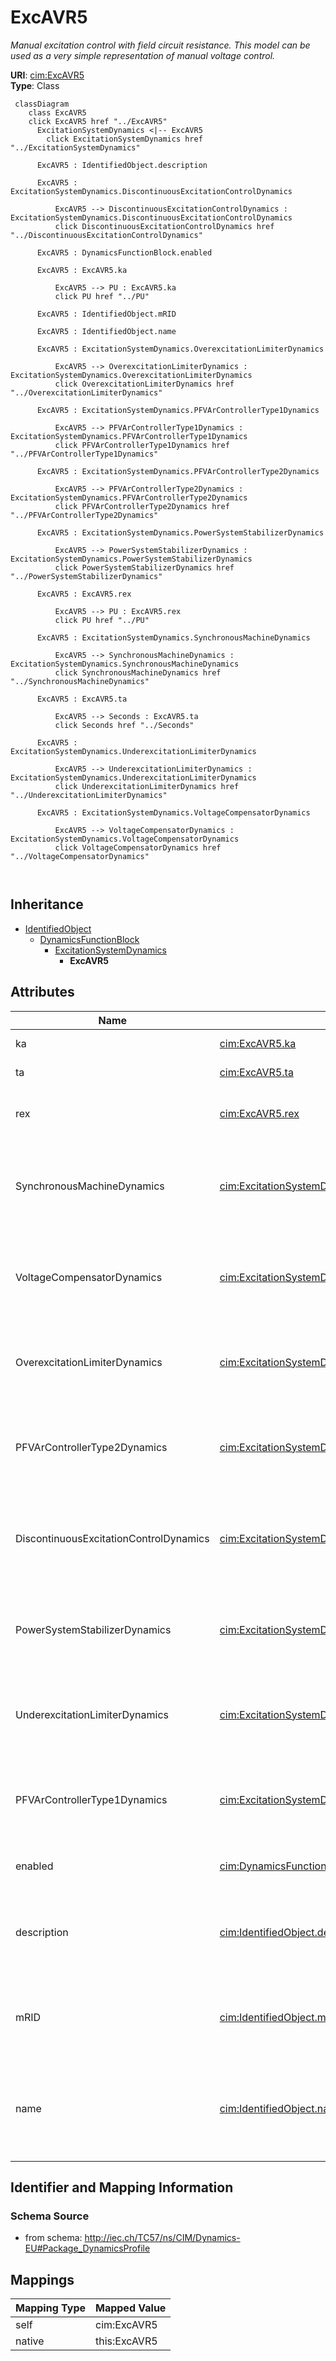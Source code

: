 # ExcAVR5


_Manual excitation control with field circuit resistance. This model can be used as a very simple representation of manual voltage control._





**URI**: [cim:ExcAVR5](http://iec.ch/TC57/CIM100#ExcAVR5)<br />
**Type**: Class




```mermaid
 classDiagram
    class ExcAVR5
    click ExcAVR5 href "../ExcAVR5"
      ExcitationSystemDynamics <|-- ExcAVR5
        click ExcitationSystemDynamics href "../ExcitationSystemDynamics"
      
      ExcAVR5 : IdentifiedObject.description
        
      ExcAVR5 : ExcitationSystemDynamics.DiscontinuousExcitationControlDynamics
        
          ExcAVR5 --> DiscontinuousExcitationControlDynamics : ExcitationSystemDynamics.DiscontinuousExcitationControlDynamics
          click DiscontinuousExcitationControlDynamics href "../DiscontinuousExcitationControlDynamics"
        
      ExcAVR5 : DynamicsFunctionBlock.enabled
        
      ExcAVR5 : ExcAVR5.ka
        
          ExcAVR5 --> PU : ExcAVR5.ka
          click PU href "../PU"
        
      ExcAVR5 : IdentifiedObject.mRID
        
      ExcAVR5 : IdentifiedObject.name
        
      ExcAVR5 : ExcitationSystemDynamics.OverexcitationLimiterDynamics
        
          ExcAVR5 --> OverexcitationLimiterDynamics : ExcitationSystemDynamics.OverexcitationLimiterDynamics
          click OverexcitationLimiterDynamics href "../OverexcitationLimiterDynamics"
        
      ExcAVR5 : ExcitationSystemDynamics.PFVArControllerType1Dynamics
        
          ExcAVR5 --> PFVArControllerType1Dynamics : ExcitationSystemDynamics.PFVArControllerType1Dynamics
          click PFVArControllerType1Dynamics href "../PFVArControllerType1Dynamics"
        
      ExcAVR5 : ExcitationSystemDynamics.PFVArControllerType2Dynamics
        
          ExcAVR5 --> PFVArControllerType2Dynamics : ExcitationSystemDynamics.PFVArControllerType2Dynamics
          click PFVArControllerType2Dynamics href "../PFVArControllerType2Dynamics"
        
      ExcAVR5 : ExcitationSystemDynamics.PowerSystemStabilizerDynamics
        
          ExcAVR5 --> PowerSystemStabilizerDynamics : ExcitationSystemDynamics.PowerSystemStabilizerDynamics
          click PowerSystemStabilizerDynamics href "../PowerSystemStabilizerDynamics"
        
      ExcAVR5 : ExcAVR5.rex
        
          ExcAVR5 --> PU : ExcAVR5.rex
          click PU href "../PU"
        
      ExcAVR5 : ExcitationSystemDynamics.SynchronousMachineDynamics
        
          ExcAVR5 --> SynchronousMachineDynamics : ExcitationSystemDynamics.SynchronousMachineDynamics
          click SynchronousMachineDynamics href "../SynchronousMachineDynamics"
        
      ExcAVR5 : ExcAVR5.ta
        
          ExcAVR5 --> Seconds : ExcAVR5.ta
          click Seconds href "../Seconds"
        
      ExcAVR5 : ExcitationSystemDynamics.UnderexcitationLimiterDynamics
        
          ExcAVR5 --> UnderexcitationLimiterDynamics : ExcitationSystemDynamics.UnderexcitationLimiterDynamics
          click UnderexcitationLimiterDynamics href "../UnderexcitationLimiterDynamics"
        
      ExcAVR5 : ExcitationSystemDynamics.VoltageCompensatorDynamics
        
          ExcAVR5 --> VoltageCompensatorDynamics : ExcitationSystemDynamics.VoltageCompensatorDynamics
          click VoltageCompensatorDynamics href "../VoltageCompensatorDynamics"
        
      
```





## Inheritance
* [IdentifiedObject](IdentifiedObject.md)
    * [DynamicsFunctionBlock](DynamicsFunctionBlock.md)
        * [ExcitationSystemDynamics](ExcitationSystemDynamics.md)
            * **ExcAVR5**



## Attributes


| Name | URI | Cardinality and Range | Description | Inheritance |
| ---  | --- | --- | --- | --- |
| ka | [cim:ExcAVR5.ka](http://iec.ch/TC57/CIM100#ExcAVR5.ka) | 1 <br />  [PU](PU.md)  | Gain (<i>Ka</i>) | direct |
| ta | [cim:ExcAVR5.ta](http://iec.ch/TC57/CIM100#ExcAVR5.ta) | 1 <br />  [Seconds](Seconds.md)  | Time constant (<i>Ta</i>) (&gt;= 0) | direct |
| rex | [cim:ExcAVR5.rex](http://iec.ch/TC57/CIM100#ExcAVR5.rex) | 1 <br />  [PU](PU.md)  | Effective output resistance (<i>Rex</i>) | direct |
| SynchronousMachineDynamics | [cim:ExcitationSystemDynamics.SynchronousMachineDynamics](http://iec.ch/TC57/CIM100#ExcitationSystemDynamics.SynchronousMachineDynamics) | 1 <br />  [SynchronousMachineDynamics](SynchronousMachineDynamics.md)  | Synchronous machine model with which this excitation system model is associat... | [ExcitationSystemDynamics](ExcitationSystemDynamics.md) |
| VoltageCompensatorDynamics | [cim:ExcitationSystemDynamics.VoltageCompensatorDynamics](http://iec.ch/TC57/CIM100#ExcitationSystemDynamics.VoltageCompensatorDynamics) | 1 <br />  [VoltageCompensatorDynamics](VoltageCompensatorDynamics.md)  | Voltage compensator model associated with this excitation system model | [ExcitationSystemDynamics](ExcitationSystemDynamics.md) |
| OverexcitationLimiterDynamics | [cim:ExcitationSystemDynamics.OverexcitationLimiterDynamics](http://iec.ch/TC57/CIM100#ExcitationSystemDynamics.OverexcitationLimiterDynamics) | 0..1 <br />  [OverexcitationLimiterDynamics](OverexcitationLimiterDynamics.md)  | Overexcitation limiter model associated with this excitation system model | [ExcitationSystemDynamics](ExcitationSystemDynamics.md) |
| PFVArControllerType2Dynamics | [cim:ExcitationSystemDynamics.PFVArControllerType2Dynamics](http://iec.ch/TC57/CIM100#ExcitationSystemDynamics.PFVArControllerType2Dynamics) | 0..1 <br />  [PFVArControllerType2Dynamics](PFVArControllerType2Dynamics.md)  | Power factor or VAr controller type 2 model associated with this excitation s... | [ExcitationSystemDynamics](ExcitationSystemDynamics.md) |
| DiscontinuousExcitationControlDynamics | [cim:ExcitationSystemDynamics.DiscontinuousExcitationControlDynamics](http://iec.ch/TC57/CIM100#ExcitationSystemDynamics.DiscontinuousExcitationControlDynamics) | 0..1 <br />  [DiscontinuousExcitationControlDynamics](DiscontinuousExcitationControlDynamics.md)  | Discontinuous excitation control model associated with this excitation system... | [ExcitationSystemDynamics](ExcitationSystemDynamics.md) |
| PowerSystemStabilizerDynamics | [cim:ExcitationSystemDynamics.PowerSystemStabilizerDynamics](http://iec.ch/TC57/CIM100#ExcitationSystemDynamics.PowerSystemStabilizerDynamics) | 0..1 <br />  [PowerSystemStabilizerDynamics](PowerSystemStabilizerDynamics.md)  | Power system stabilizer model associated with this excitation system model | [ExcitationSystemDynamics](ExcitationSystemDynamics.md) |
| UnderexcitationLimiterDynamics | [cim:ExcitationSystemDynamics.UnderexcitationLimiterDynamics](http://iec.ch/TC57/CIM100#ExcitationSystemDynamics.UnderexcitationLimiterDynamics) | 0..1 <br />  [UnderexcitationLimiterDynamics](UnderexcitationLimiterDynamics.md)  | Undrexcitation limiter model associated with this excitation system model | [ExcitationSystemDynamics](ExcitationSystemDynamics.md) |
| PFVArControllerType1Dynamics | [cim:ExcitationSystemDynamics.PFVArControllerType1Dynamics](http://iec.ch/TC57/CIM100#ExcitationSystemDynamics.PFVArControllerType1Dynamics) | 0..1 <br />  [PFVArControllerType1Dynamics](PFVArControllerType1Dynamics.md)  | Power factor or VAr controller type 1 model associated with this excitation s... | [ExcitationSystemDynamics](ExcitationSystemDynamics.md) |
| enabled | [cim:DynamicsFunctionBlock.enabled](http://iec.ch/TC57/CIM100#DynamicsFunctionBlock.enabled) | 1 <br />  boolean  | Function block used indicator | [DynamicsFunctionBlock](DynamicsFunctionBlock.md) |
| description | [cim:IdentifiedObject.description](http://iec.ch/TC57/CIM100#IdentifiedObject.description) | 0..1 <br />  string  | The description is a free human readable text describing or naming the object | [IdentifiedObject](IdentifiedObject.md) |
| mRID | [cim:IdentifiedObject.mRID](http://iec.ch/TC57/CIM100#IdentifiedObject.mRID) | 1 <br />  string  | Master resource identifier issued by a model authority | [IdentifiedObject](IdentifiedObject.md) |
| name | [cim:IdentifiedObject.name](http://iec.ch/TC57/CIM100#IdentifiedObject.name) | 0..1 <br />  string  | The name is any free human readable and possibly non unique text naming the o... | [IdentifiedObject](IdentifiedObject.md) |









## Identifier and Mapping Information







### Schema Source


* from schema: http://iec.ch/TC57/ns/CIM/Dynamics-EU#Package_DynamicsProfile





## Mappings

| Mapping Type | Mapped Value |
| ---  | ---  |
| self | cim:ExcAVR5 |
| native | this:ExcAVR5 |




